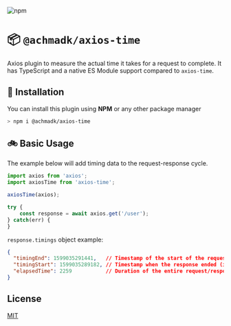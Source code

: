 ![npm](https://img.shields.io/npm/v/axios-time)


# :package: `@achmadk/axios-time`
Axios plugin to measure the actual time it takes for a request to complete. It has TypeScript and a native ES Module support compared to `axios-time`.

## :wrench: Installation
You can install this plugin using **NPM** or any other package manager
```bash
> npm i @achmadk/axios-time
```

## :bike: Basic Usage
The example below will add timing data to the request-response cycle.
```js
import axios from 'axios';
import axiosTime from 'axios-time';

axiosTime(axios);

try {
    const response = await axios.get('/user');
} catch(err) {
}
```

`response.timings` object example:

```json
{
  "timingEnd": 1599035291441,   // Timestamp of the start of the request (in Unix Epoch milliseconds).
  "timingStart": 1599035289182, // Timestamp when the response ended (in Unix Epoch milliseconds).
  "elapsedTime": 2259           // Duration of the entire request/response in milliseconds.
}
```

## License
[MIT](LICENSE)